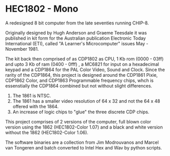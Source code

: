 # HEC1802 - Mono
A redesigned 8 bit computer from the late seventies running CHIP-8.

Originally designed by Hugh Anderson and Graeme Teesdale it was published in kit form for the Australian publication Electronic Today International (ETI), called "A Learner's Microcomputer" issues May - November 1981.

The kit back then comprised of as CDP1802 as CPU, 1 Kb rom (0000 - 03ff) and upto 3 Kb of ram (0400 - 0fff) , a MC6821 for input on a hexadecimal keypad and a CDP1864 for the PAL Color Video, Sound and Clock.
Since the rarity of the CDP1864, this project is designed around the CDP1861 Pixie, CDP1862 Color, and CDP1863 Programmable frequency chips, whch is essenstially the CDP1864 combined but not without slight differences.
  1. The 1861 is NTSC.
  2. The 1861 has a smaller video resolution of 64 x 32 and not the 64 x 48 offered with the 1864.
  3. An increase of logic chips to "glue" the three discrete CDP chips.

This project comprises of 2 versions of the computer, full blown color version using the 1862 (HEC1802-Color 1.07) and a black and white version without the 1862  (HEC1802-Color 1.06).


The software binaries are a collection from Jim Modrouvanos and Marcel van Tongeren and batch converted to Intel Hex and Wav by python scripts.



